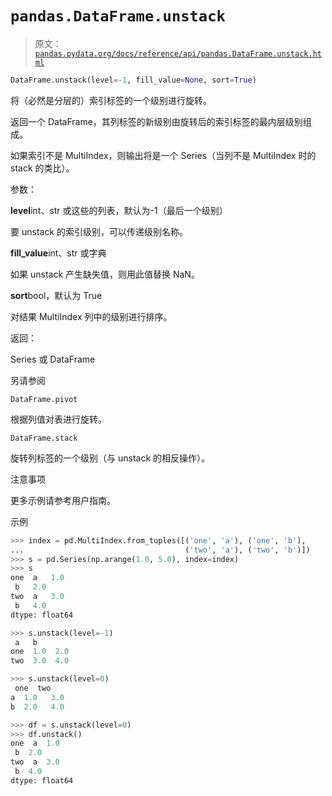 # `pandas.DataFrame.unstack`

> 原文：[`pandas.pydata.org/docs/reference/api/pandas.DataFrame.unstack.html`](https://pandas.pydata.org/docs/reference/api/pandas.DataFrame.unstack.html)

```py
DataFrame.unstack(level=-1, fill_value=None, sort=True)
```

将（必然是分层的）索引标签的一个级别进行旋转。

返回一个 DataFrame，其列标签的新级别由旋转后的索引标签的最内层级别组成。

如果索引不是 MultiIndex，则输出将是一个 Series（当列不是 MultiIndex 时的 stack 的类比）。

参数：

**level**int、str 或这些的列表，默认为-1（最后一个级别）

要 unstack 的索引级别，可以传递级别名称。

**fill_value**int、str 或字典

如果 unstack 产生缺失值，则用此值替换 NaN。

**sort**bool，默认为 True

对结果 MultiIndex 列中的级别进行排序。

返回：

Series 或 DataFrame

另请参阅

`DataFrame.pivot`

根据列值对表进行旋转。

`DataFrame.stack`

旋转列标签的一个级别（与 unstack 的相反操作）。

注意事项

更多示例请参考用户指南。

示例

```py
>>> index = pd.MultiIndex.from_tuples([('one', 'a'), ('one', 'b'),
...                                    ('two', 'a'), ('two', 'b')])
>>> s = pd.Series(np.arange(1.0, 5.0), index=index)
>>> s
one  a   1.0
 b   2.0
two  a   3.0
 b   4.0
dtype: float64 
```

```py
>>> s.unstack(level=-1)
 a   b
one  1.0  2.0
two  3.0  4.0 
```

```py
>>> s.unstack(level=0)
 one  two
a  1.0   3.0
b  2.0   4.0 
```

```py
>>> df = s.unstack(level=0)
>>> df.unstack()
one  a  1.0
 b  2.0
two  a  3.0
 b  4.0
dtype: float64 
```
